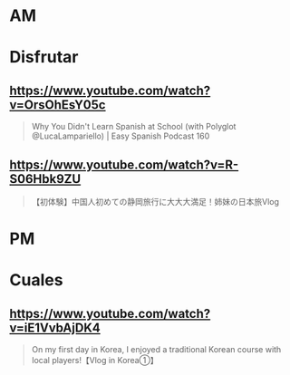# AM
# Disfrutar

## https://www.youtube.com/watch?v=OrsOhEsY05c 

> Why You Didn't Learn Spanish at School (with Polyglot ‪@LucaLampariello‬) | Easy Spanish Podcast 160 

## https://www.youtube.com/watch?v=R-S06Hbk9ZU

> 【初体験】中国人初めての静岡旅行に大大大満足！姉妹の日本旅Vlog 

# PM
# Cuales

## https://www.youtube.com/watch?v=iE1VvbAjDK4

>  On my first day in Korea, I enjoyed a traditional Korean course with local players!【Vlog in Korea①】 

